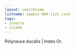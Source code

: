 ```yaml
---
layout: searchview
listname: segins-004-list.json
tags:
- insects
- cicada
---
```

Polyneura ducalis | Indes Or. 